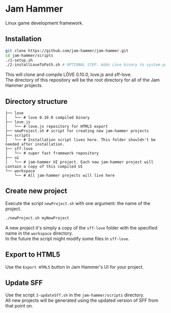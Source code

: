 # Jam Hammer

Linux game development framework.   

## Installation 

```bash
git clone https://github.com/jam-hammer/jam-hammer.git
cd jam-hammer/scripts
./1-setup.sh
./2-installLoveToPath.sh # OPTIONAL STEP. Adds Löve binary to system path
``` 

This will clone and compile LÖVE 0.10.0, love.js and sff-love.  
The directory of this repository will be the root directory for all of the Jam Hammer projects.

## Directory structure
```
├── love
│   └── # love 0.10.0 compiled binary
├── love.js
│   └── # love.js repository for HTML5 export
├── newProject.sh # script for creating new jam-hammer projects
├── scripts
│   └── # Installation script lives here. This folder shouldn't be needed after installation.
├── sff-love
│   └── # super fast framework repository
├── ui
│   └── # jam-hammer UI project. Each new jam-hammer project will contain a copy of this compiled UI
└── workspace
    └── # All jam-hammer projects will live here
```

## Create new project
Execute the script `newProject.sh` with one argument: the name of the project.  
```bash
./newProject.sh myNewProject
```  
A new project it's simply a copy of the `sff-love` folder with the specified name in the `workspace` directory.    
In the future the script might modify some files in `sff-love`.

## Export to HTML5
Use the `Export HTML5` button in Jam Hammer's UI for your project.

## Update SFF
Use the script `3-updateSff.sh` in the `jam-hammer/scripts` directory.  
All new projects will be generated using the updated version of SFF from that point on.

